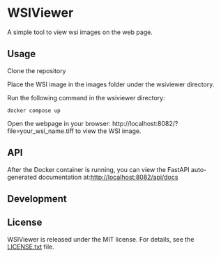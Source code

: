 # WSIViewer

A simple tool to view wsi images on the web page.

## Usage

Clone the repository

Place the WSI image in the images folder under the wsiviewer directory.

Run the following command in the wsiviewer directory:

```shell
docker compose up
```

Open the webpage in your browser: http://localhost:8082/?file=your_wsi_name.tiff to view the WSI image.

## API

After the Docker container is running, you can view the FastAPI auto-generated documentation at:[http://localhost:8082/api/docs](http://localhost:8082/api/docs)

## Development

## License

WSIViewer is released under the MIT license. For details, see the [LICENSE.txt](./LICENSE.txt) file.
